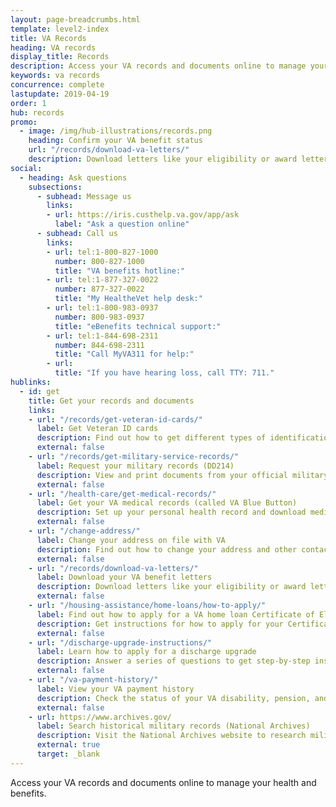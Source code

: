 ```yaml
---
layout: page-breadcrumbs.html
template: level2-index
title: VA Records
heading: VA records
display_title: Records
description: Access your VA records and documents online to manage your health and benefits. Download your VA letters, get Veteran ID Cards, get your VA medical records, request your DD214, view your payment history, and learn how to apply for a certificate of eligibility. 
keywords: va records
concurrence: complete
lastupdate: 2019-04-19
order: 1
hub: records
promo:
  - image: /img/hub-illustrations/records.png
    heading: Confirm your VA benefit status
    url: "/records/download-va-letters/"
    description: Download letters like your eligibility or award letter for certain benefits.
social:
  - heading: Ask questions
    subsections:
      - subhead: Message us
        links:
        - url: https://iris.custhelp.va.gov/app/ask
          label: "Ask a question online"
      - subhead: Call us
        links:
        - url: tel:1-800-827-1000
          number: 800-827-1000
          title: "VA benefits hotline:"
        - url: tel:1-877-327-0022
          number: 877-327-0022
          title: "My HealtheVet help desk:"
        - url: tel:1-800-983-0937
          number: 800-983-0937
          title: "eBenefits technical support:"
        - url: tel:1-844-698-2311
          number: 844-698-2311
          title: "Call MyVA311 for help:"
        - url:
          title: "If you have hearing loss, call TTY: 711."
hublinks:
  - id: get
    title: Get your records and documents
    links:
    - url: "/records/get-veteran-id-cards/"
      label: Get Veteran ID cards
      description: Find out how to get different types of identification cards to show your military status or your enrollment in VA health care or the VA Choice program.
      external: false
    - url: "/records/get-military-service-records/"
      label: Request your military records (DD214)
      description: View and print documents from your official military personnel file (including your DD214).
      external: false
    - url: "/health-care/get-medical-records/"
      label: Get your VA medical records (called VA Blue Button)
      description: Set up your personal health record and download medical records, reports, and images to share with your VA and non-VA doctors.
      external: false
    - url: "/change-address/"
      label: Change your address on file with VA
      description: Find out how to change your address and other contact information in your VA.gov profile. This will update your information across several VA benefits and services.
      external: false
    - url: "/records/download-va-letters/"
      label: Download your VA benefit letters
      description: Download letters like your eligibility or award letter for certain benefits.
      external: false
    - url: "/housing-assistance/home-loans/how-to-apply/"
      label: Find out how to apply for a VA home loan Certificate of Eligibility
      description: Get instructions for how to apply for your Certificate of Eligibility (COE), which confirms for your lender that you qualify for a VA-backed home loan. Then you can choose your loan type to learn about the rest of the loan application process.
      external: false
    - url: "/discharge-upgrade-instructions/"
      label: Learn how to apply for a discharge upgrade
      description: Answer a series of questions to get step-by-step instructions on how to apply for a discharge upgrade or correction. If your discharge gets upgraded, you'll be eligible for the VA benefits you earned during your period of service.
      external: false
    - url: "/va-payment-history/"
      label: View your VA payment history
      description: Check the status of your VA disability, pension, and education benefits payments. You can also see payments for certain survivor benefits.
      external: false
    - url: https://www.archives.gov/
      label: Search historical military records (National Archives)
      description: Visit the National Archives website to research military records from the Revolutionary War to the present.
      external: true
      target: _blank
---
```


<p class="va-introtext">
Access your VA records and documents online to manage your health and benefits.
</p>
